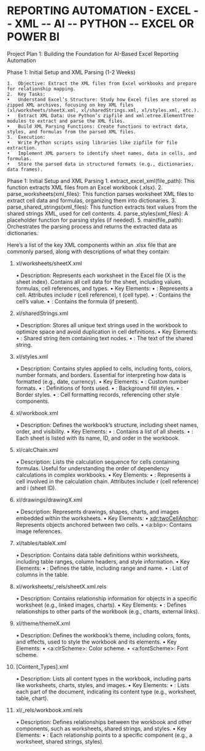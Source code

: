 # REPORTING AUTOMATION - EXCEL -- XML -- AI -- PYTHON -- EXCEL OR POWER BI


Project Plan 1: Building the Foundation for AI-Based Excel Reporting Automation


Phase 1: Initial Setup and XML Parsing (1-2 Weeks)

	1.	Objective: Extract the XML files from Excel workbooks and prepare for relationship mapping.
	2.	Key Tasks:
	•	Understand Excel’s Structure: Study how Excel files are stored as zipped XML archives, focusing on key XML files (xl/worksheets/sheetX.xml, xl/sharedStrings.xml, xl/styles.xml, etc.).
	•	Extract XML Data: Use Python’s zipfile and xml.etree.ElementTree modules to extract and parse the XML files.
	•	Build XML Parsing Functions: Create functions to extract data, styles, and formulas from the parsed XML files.
	3.	Execution:
	•	Write Python scripts using libraries like zipfile for file extraction.
	•	Implement XML parsers to identify sheet names, data in cells, and formulas.
	•	Store the parsed data in structured formats (e.g., dictionaries, data frames).







Phase 1: Initial Setup and XML Parsing
    1.	extract_excel_xml(file_path): This function extracts XML files from an Excel workbook (.xlsx).
	2.	parse_worksheets(xml_files): This function parses worksheet XML files to extract cell data and formulas, organizing them into dictionaries.
	3.	parse_shared_strings(xml_files): This function extracts text values from the shared strings XML, used for cell contents.
	4.	parse_styles(xml_files): A placeholder function for parsing styles (if needed).
	5.	main(file_path): Orchestrates the parsing process and returns the extracted data as dictionaries.





Here’s a list of the key XML components within an .xlsx file that are commonly parsed, along with descriptions of what they contain:

1. xl/worksheets/sheetX.xml

	•	Description: Represents each worksheet in the Excel file (X is the sheet index). Contains all cell data for the sheet, including values, formulas, cell references, and types.
	•	Key Elements:
	•	<c>: Represents a cell. Attributes include r (cell reference), t (cell type).
	•	<v>: Contains the cell’s value.
	•	<f>: Contains the formula (if present).

2. xl/sharedStrings.xml

	•	Description: Stores all unique text strings used in the workbook to optimize space and avoid duplication in cell definitions.
	•	Key Elements:
	•	<si>: Shared string item containing text nodes.
	•	<t>: The text of the shared string.

3. xl/styles.xml

	•	Description: Contains styles applied to cells, including fonts, colors, number formats, and borders. Essential for interpreting how data is formatted (e.g., date, currency).
	•	Key Elements:
	•	<numFmts>: Custom number formats.
	•	<fonts>: Definitions of fonts used.
	•	<fills>: Background fill styles.
	•	<borders>: Border styles.
	•	<cellXfs>: Cell formatting records, referencing other style components.

4. xl/workbook.xml

	•	Description: Defines the workbook’s structure, including sheet names, order, and visibility.
	•	Key Elements:
	•	<sheets>: Contains a list of all sheets.
	•	<sheet>: Each sheet is listed with its name, ID, and order in the workbook.

5. xl/calcChain.xml

	•	Description: Lists the calculation sequence for cells containing formulas. Useful for understanding the order of dependency calculations in complex workbooks.
	•	Key Elements:
	•	<c>: Represents a cell involved in the calculation chain. Attributes include r (cell reference) and i (sheet ID).

6. xl/drawings/drawingX.xml

	•	Description: Represents drawings, shapes, charts, and images embedded within the worksheets.
	•	Key Elements:
	•	<xdr:twoCellAnchor>: Represents objects anchored between two cells.
	•	<a:blip>: Contains image references.

7. xl/tables/tableX.xml

	•	Description: Contains data table definitions within worksheets, including table ranges, column headers, and style information.
	•	Key Elements:
	•	<table>: Defines the table, including range and name.
	•	<tableColumns>: List of columns in the table.

8. xl/worksheets/_rels/sheetX.xml.rels

	•	Description: Contains relationship information for objects in a specific worksheet (e.g., linked images, charts).
	•	Key Elements:
	•	<Relationship>: Defines relationships to other parts of the workbook (e.g., charts, external links).

9. xl/theme/themeX.xml

	•	Description: Defines the workbook’s theme, including colors, fonts, and effects, used to style the workbook and its elements.
	•	Key Elements:
	•	<a:clrScheme>: Color scheme.
	•	<a:fontScheme>: Font scheme.

10. [Content_Types].xml

	•	Description: Lists all content types in the workbook, including parts like worksheets, charts, styles, and images.
	•	Key Elements:
	•	<Override>: Lists each part of the document, indicating its content type (e.g., worksheet, table, chart).

11. xl/_rels/workbook.xml.rels

	•	Description: Defines relationships between the workbook and other components, such as worksheets, shared strings, and styles.
	•	Key Elements:
	•	<Relationship>: Each relationship points to a specific component (e.g., a worksheet, shared strings, styles).